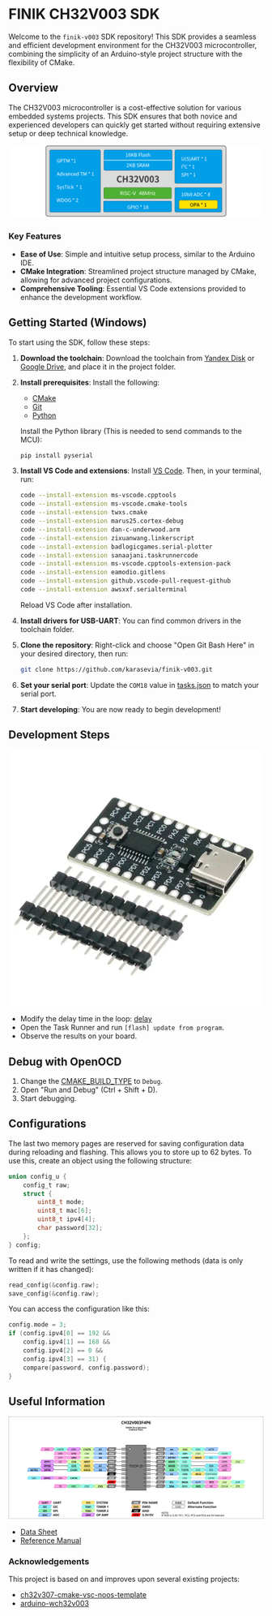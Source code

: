 # FINIK CH32V003 SDK

Welcome to the `finik-v003` SDK repository! This SDK provides a seamless and efficient development environment for the CH32V003 microcontroller, combining the simplicity of an Arduino-style project structure with the flexibility of CMake.

## Overview

The CH32V003 microcontroller is a cost-effective solution for various embedded systems projects. This SDK ensures that both novice and experienced developers can quickly get started without requiring extensive setup or deep technical knowledge.

![Specifications](docs/specifications.png)

### Key Features

- **Ease of Use**: Simple and intuitive setup process, similar to the Arduino IDE.
- **CMake Integration**: Streamlined project structure managed by CMake, allowing for advanced project configurations.
- **Comprehensive Tooling**: Essential VS Code extensions provided to enhance the development workflow.

## Getting Started (Windows)

To start using the SDK, follow these steps:

1. **Download the toolchain**:
   Download the toolchain from [Yandex Disk](https://disk.yandex.ru/d/RmjCNxb3dcRByQ) or [Google Drive](https://drive.google.com/file/d/1hytLr7pkEfrvUR4fV7C-jODg7oK6aswY/view?usp=sharing), and place it in the project folder.

2. **Install prerequisites**:
   Install the following:
   - [CMake](https://cmake.org/download/)
   - [Git](https://git-scm.com/downloads/win)
   - [Python](https://www.python.org/downloads/windows/)

   Install the Python library (This is needed to send commands to the MCU):
   ```sh
   pip install pyserial
   ```
  
3. **Install VS Code and extensions**:
   Install [VS Code](https://code.visualstudio.com/). Then, in your terminal, run:
   ```sh
   code --install-extension ms-vscode.cpptools
   code --install-extension ms-vscode.cmake-tools
   code --install-extension twxs.cmake
   code --install-extension marus25.cortex-debug
   code --install-extension dan-c-underwood.arm
   code --install-extension zixuanwang.linkerscript
   code --install-extension badlogicgames.serial-plotter
   code --install-extension sanaajani.taskrunnercode
   code --install-extension ms-vscode.cpptools-extension-pack
   code --install-extension eamodio.gitlens
   code --install-extension github.vscode-pull-request-github
   code --install-extension awsxxf.serialterminal
   ```
   Reload VS Code after installation.

4. **Install drivers for USB-UART**:
   You can find common drivers in the toolchain folder.

5. **Clone the repository**:
   Right-click and choose "Open Git Bash Here" in your desired directory, then run:
   ```sh
   git clone https://github.com/karasevia/finik-v003.git
   ```

6. **Set your serial port**:
   Update the `COM18` value in [tasks.json](.vscode/tasks.json) to match your serial port.

7. **Start developing**:
   You are now ready to begin development!

## Development Steps

![Board View](docs/board_view.PNG)

- Modify the delay time in the loop: [delay](src/main.c#L30)
- Open the Task Runner and run `[flash] update from program`.
- Observe the results on your board.

## Debug with OpenOCD

1. Change the [CMAKE_BUILD_TYPE](cmake/toolchain-ch32v00x.cmake#L47) to `Debug`.
2. Open "Run and Debug" (Ctrl + Shift + D).
3. Start debugging.

## Configurations

The last two memory pages are reserved for saving configuration data during reloading and flashing. This allows you to store up to 62 bytes. To use this, create an object using the following structure:

```c
union config_u {
    config_t raw;
    struct {
        uint8_t mode;
        uint8_t mac[6];
        uint8_t ipv4[4];
        char password[32];
    };
} config;
```

To read and write the settings, use the following methods (data is only written if it has changed):

```c
read_config(&config.raw);
save_config(&config.raw);
```

You can access the configuration like this:

```c
config.mode = 3;
if (config.ipv4[0] == 192 &&
    config.ipv4[1] == 168 &&
    config.ipv4[2] == 0 &&
    config.ipv4[3] == 31) {
    compare(password, config.password);
}
```

## Useful Information

![MCU View](docs/ch32v003f4p6.svg)

- [Data Sheet](docs/CH32V003DS0.PDF)
- [Reference Manual](docs/CH32V003RM.PDF)

### Acknowledgements

This project is based on and improves upon several existing projects:
- [ch32v307-cmake-vsc-noos-template](https://github.com/sadkotheguest/ch32v307-cmake-vsc-noos-template)
- [arduino-wch32v003](https://github.com/AlexanderMandera/arduino-wch32v003)
